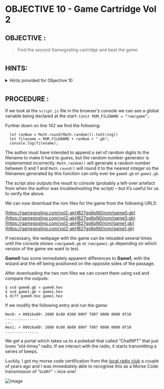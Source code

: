 # OBJECTIVE 10 - Game Cartridge Vol 2 #

## OBJECTIVE : ##
>Find the second Gamegosling cartridge and beat the game.
#  

## HINTS: ##
<details>
  <summary>Hints provided for Objective 10</summary>
  
>-  Try poking around Pixel Island. There really aren't many places you can go here, so try stepping everywhere and see what you get!
>-	This feels the same, but different! 2) If it feels like you are going crazy, you probably are! Or maybe, just maybe, you've not yet figured out where the hidden ROM is hiding. 3) I think I may need to get a DIFFerent perspective. 4) I wonder if someone can give me a few pointers to swap.

</details>

#  

## PROCEDURE : ##
If we look at the `script.js` file in the browser’s console we can see a global variable being declared at the start: `Const ROM_FILENAME = “rom/game”;`

Further down on line 142 we find the following:

```
  let ranNum = Math.round(Math.random()).toString()
  let filename = ROM_FILENAME + ranNum + ".gb";
  console.log(filename);
```
The author must have intended to append a set of random digits to the filename to make it hard to guess, but the random number generator is implemented incorrectly.  `Math.random()` will generate a random number between 0 and 1 and `Math.round()` will round it to the nearest integer so the filenames generated by this function can only ever be `game0.gb` or `game1.gb`.

The script also outputs the result to console (probably a left-over artefact from when the author was troubleshooting the script) – but it’s useful for us to verify the above.

We can now download the rom files for the game from the following URLS:

[https://gamegosling.com/vol2-akHB27gg6pN0/rom/game0.gb](https://gamegosling.com/vol2-akHB27gg6pN0/rom/game0.gb)
[https://gamegosling.com/vol2-akHB27gg6pN0/rom/game1.gb](https://gamegosling.com/vol2-akHB27gg6pN0/rom/game1.gb)

If necessary, the webpage with the game can be reloaded several times until the console shows `rom/game0.gb` or `rom/game1.gb` depending on which version of the game we want to test.

**Game0** has some immediately apparent differences to **Game1**, with the wizard and the elf being positioned on the opposite sides of the passage.

After downloading the two rom files we can covert them using xxd and compare the outputs:

```
$ xxd game0.gb > game0.hex
$ xxd game1.gb > game1.hex
$ diff game0.hex game1.hex
```

If we modify the following entry and run the game:

```
Hex0: < 00016a80: 2080 0c80 0300 000f f807 0000 0000 0f10   ...............
---
Hex1: > 00016a80: 2080 0c80 0b00 000f f807 0000 0000 0f10   ...............
```

We get a portal which takes us to a pokeball that called “ChatNPT” that just loves “old-timey” radio.  If we interact with the radio, it starts transmitting a series of beeps.  

Luckily, I got my morse code certification from the [local radio club](http://9h1mrl.org/) a couple of years ago and I was immediately able to recognise this as a Morse Code transmission of “`GL0RY`” – nice one! 

![image](https://github.com/beta-j/SANS-Holiday-Hack-Challenge-2023/assets/60655500/fae9f21a-ce37-47e9-bb92-da4bc3f3c94a)

 

